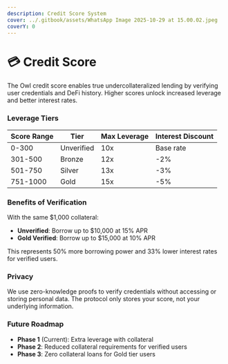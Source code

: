 ```yaml
---
description: Credit Score System
cover: ../.gitbook/assets/WhatsApp Image 2025-10-29 at 15.00.02.jpeg
coverY: 0
---
```


# 💳 Credit Score

The Owl credit score enables true undercollateralized lending by verifying user credentials and DeFi history. Higher scores unlock increased leverage and better interest rates.

### Leverage Tiers

| Score Range | Tier       | Max Leverage | Interest Discount |
| ----------- | ---------- | ------------ | ----------------- |
| 0-300       | Unverified | 10x          | Base rate         |
| 301-500     | Bronze     | 12x          | -2%               |
| 501-750     | Silver     | 13x          | -3%               |
| 751-1000    | Gold       | 15x          | -5%               |

### Benefits of Verification

With the same $1,000 collateral:

* **Unverified**: Borrow up to $10,000 at 15% APR
* **Gold Verified**: Borrow up to $15,000 at 10% APR

This represents 50% more borrowing power and 33% lower interest rates for verified users.

### Privacy

We use zero-knowledge proofs to verify credentials without accessing or storing personal data. The protocol only stores your score, not your underlying information.

### Future Roadmap

* **Phase 1** (Current): Extra leverage with collateral
* **Phase 2**: Reduced collateral requirements for verified users
* **Phase 3**: Zero collateral loans for Gold tier users
